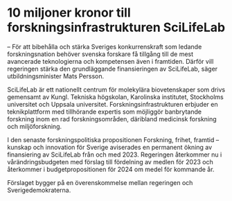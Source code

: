 # 10 miljoner kronor till forskningsinfrastrukturen SciLifeLab

– För att bibehålla och stärka Sveriges konkurrenskraft som ledande forskningsnation behöver svenska forskare få tillgång till de mest avancerade teknologierna och kompetensen även i framtiden. Därför vill regeringen stärka den grundläggande finansieringen av SciLifeLab, säger utbildningsminister Mats Persson.

SciLifeLab är ett nationellt centrum för molekylära biovetenskaper som drivs gemensamt av Kungl. Tekniska högskolan, Karolinska institutet, Stockholms universitet och Uppsala universitet. Forskningsinfrastrukturen erbjuder en teknikplattform med tillhörande expertis som möjliggör banbrytande forskning inom en rad forskningsområden, däribland medicinsk forskning och miljöforskning.

I den senaste forskningspolitiska propositionen Forskning, frihet, framtid – kunskap och innovation för Sverige aviserades en permanent ökning av finansiering av SciLifeLab från och med 2023. Regeringen återkommer nu i vårändringsbudgeten med förslag till fördelning av medlen för 2023 och återkommer i budgetpropositionen för 2024 om medel för kommande år.

Förslaget bygger på en överenskommelse mellan regeringen och Sverigedemokraterna.
